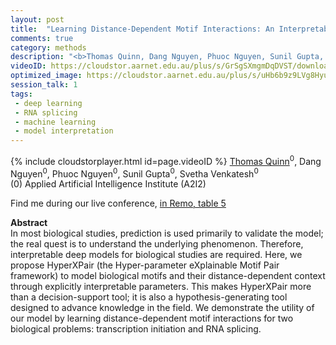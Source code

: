 ```yaml
---
layout: post
title:  "Learning Distance-Dependent Motif Interactions: An Interpretable CNN Model of Genomic Events"
comments: true
category: methods
description: "<b>Thomas Quinn, Dang Nguyen, Phuoc Nguyen, Sunil Gupta, Svetha Venkatesh</b><br/>In most biological studies, prediction is used pri..."
videoID: https://cloudstor.aarnet.edu.au/plus/s/GrSgSXmgmDqDVST/download
optimized_image: https://cloudstor.aarnet.edu.au/plus/s/uHb6b9z9LVg8Hyu/download
session_talk: 1
tags:
 - deep learning
 - RNA splicing
 - machine learning
 - model interpretation
---
```

{% include cloudstorplayer.html id=page.videoID %}
<u>Thomas Quinn</u><sup>0</sup>, Dang Nguyen<sup>0</sup>, Phuoc Nguyen<sup>0</sup>, Sunil Gupta<sup>0</sup>, Svetha Venkatesh<sup>0</sup><br/>
\(0\) Applied Artificial Intelligence Institute (A2I2)

Find me during our live conference, [in Remo, table 5](https://remo.co)

<b>Abstract</b><br/>
In most biological studies, prediction is used primarily to validate the model; the real quest is to understand the underlying phenomenon. Therefore, interpretable deep models for biological studies are required. Here, we propose HyperXPair \(the Hyper-parameter eXplainable Motif Pair framework\) to model biological motifs and their distance-dependent context through explicitly interpretable parameters. This makes HyperXPair more than a decision-support tool; it is also a hypothesis-generating tool designed to advance knowledge in the field. We demonstrate the utility of our model by learning distance-dependent motif interactions for two biological problems: transcription initiation and RNA splicing.
